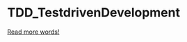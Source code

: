 # TDD_TestdrivenDevelopment

[Read more words!](/docs/TDD-Semana02-Refatoracao_VagnerPanarello.pdf)
